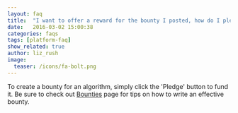 ```yaml
---
layout: faq 
title:  "I want to offer a reward for the bounty I posted, how do I pledge it?"
date:   2016-03-02 15:00:38
categories: faqs
tags: [platform-faq]
show_related: true
author: liz_rush
image:
  teaser: /icons/fa-bolt.png
---
```


To create a bounty for an algorithm, simply click the 'Pledge' button to fund it. Be sure to check out [Bounties](/basics/an-intro-to-bounties/) page for tips on how to write an effective bounty.
